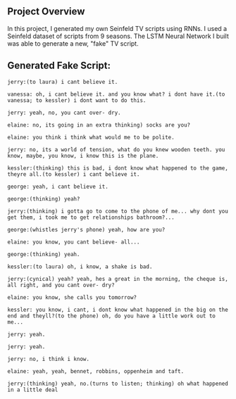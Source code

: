 ## Project Overview

In this project, I generated my own Seinfeld TV scripts using RNNs. I used a Seinfeld dataset of scripts from 9 seasons. The LSTM Neural Network I built was able to generate a new, "fake" TV script.

## Generated Fake Script:
```
jerry:(to laura) i cant believe it.

vanessa: oh, i cant believe it. and you know what? i dont have it.(to vanessa; to kessler) i dont want to do this.

jerry: yeah, no, you cant over- dry.

elaine: no, its going in an extra thinking) socks are you?

elaine: you think i think what would me to be polite.

jerry: no, its a world of tension, what do you knew wooden teeth. you know, maybe, you know, i know this is the plane.

kessler:(thinking) this is bad, i dont know what happened to the game, theyre all.(to kessler) i cant believe it.

george: yeah, i cant believe it.

george:(thinking) yeah?

jerry:(thinking) i gotta go to come to the phone of me... why dont you get them, i took me to get relationships bathroom?...

george:(whistles jerry's phone) yeah, how are you?

elaine: you know, you cant believe- all...

george:(thinking) yeah.

kessler:(to laura) oh, i know, a shake is bad.

jerry:(cynical) yeah? yeah, hes a great in the morning, the cheque is, all right, and you cant over- dry?

elaine: you know, she calls you tomorrow?

kessler: you know, i cant, i dont know what happened in the big on the end and theyll?(to the phone) oh, do you have a little work out to me...

jerry: yeah.

jerry: yeah.

jerry: no, i think i know.

elaine: yeah, yeah, bennet, robbins, oppenheim and taft.

jerry:(thinking) yeah, no.(turns to listen; thinking) oh what happened in a little deal
```